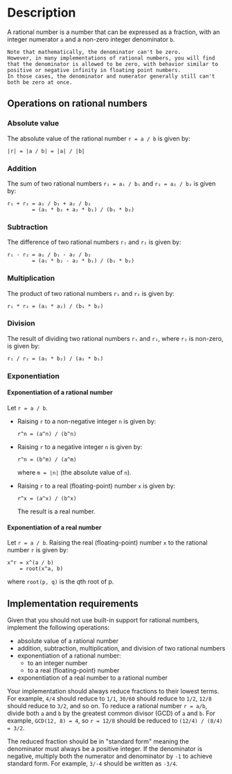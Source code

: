 # Description

A rational number is a number that can be expressed as a fraction, with an integer numerator `a` and a non-zero integer denominator `b`.

~~~~exercism/note
Note that mathematically, the denominator can't be zero.
However, in many implementations of rational numbers, you will find that the denominator is allowed to be zero, with behavior similar to positive or negative infinity in floating point numbers.
In those cases, the denominator and numerator generally still can't both be zero at once.
~~~~

## Operations on rational numbers

### Absolute value

The absolute value of the rational number `r = a / b` is given by:

```text
|r| = |a / b| = |a| / |b|
```

### Addition

The sum of two rational numbers `r₁ = a₁ / b₁` and `r₂ = a₂ / b₂` is given by:

```text
r₁ + r₂ = a₁ / b₁ + a₂ / b₂
        = (a₁ * b₂ + a₂ * b₁) / (b₁ * b₂)
```

### Subtraction

The difference of two rational numbers `r₁` and `r₂` is given by:

```text
r₁ - r₂ = a₁ / b₁ - a₂ / b₂
        = (a₁ * b₂ - a₂ * b₁) / (b₁ * b₂)
```

### Multiplication

The product of two rational numbers `r₁` and `r₂` is given by:

```text
r₁ * r₂ = (a₁ * a₂) / (b₁ * b₂)
```

### Division

The result of dividing two rational numbers `r₁` and `r₂`, where `r₂` is non-zero, is given by:

```text
r₁ / r₂ = (a₁ * b₂) / (a₂ * b₁)
```

### Exponentiation

#### Exponentiation of a rational number

Let `r = a / b`.

* Raising `r` to a non-negative integer `n` is given by:

  ```text
  r^n = (a^n) / (b^n)
  ```

* Raising `r` to a negative integer `n` is given by:

  ```text
  r^n = (b^m) / (a^m)
  ```

  where `m = |n|` (the absolute value of `n`).

* Raising `r` to a real (floating-point) number `x` is given by:

  ```
  r^x = (a^x) / (b^x)
  ```

  The result is a real number.

#### Exponentiation of a real number

Let `r = a / b`. Raising the real (floating-point) number `x` to the rational number `r` is given by:

```text
x^r = x^(a / b)
    = root(x^a, b)
```

where `root(p, q)` is the *q*th root of p.

## Implementation requirements

Given that you should not use built-in support for rational numbers, implement the following operations:

- absolute value of a rational number
- addition, subtraction, multiplication, and division of two rational numbers
- exponentiation of a rational number:
  - to an integer number
  - to a real (floating-point) number
- exponentiation of a real number to a rational number

Your implementation should always reduce fractions to their lowest terms.
For example, `4/4` should reduce to `1/1`, `30/60` should reduce to `1/2`, `12/8` should reduce to `3/2`, and so on.
To reduce a rational number `r = a/b`, divide both `a` and `b` by the greatest common divisor (GCD) of `a` and `b`.
For example, `GCD(12, 8) = 4`, so `r = 12/8` should be reduced to `(12/4) / (8/4) = 3/2`.

The reduced fraction should be in "standard form" meaning the denominator must always be a positive integer.
If the denominator is negative, multiply both the numerator and denominator by `-1` to achieve standard form.
For example, `3/-4` should be written as `-3/4`.
